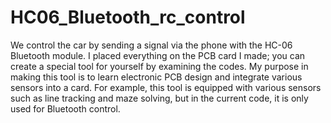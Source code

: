 # HC06_Bluetooth_rc_control
We control the car by sending a signal via the phone with the HC-06 Bluetooth module. I placed everything on the PCB card I made; you can create a special tool for yourself by examining the codes. My purpose in making this tool is to learn electronic PCB design and integrate various sensors into a card. For example, this tool is equipped with various sensors such as line tracking and maze solving, but in the current code, it is only used for Bluetooth control.
